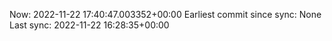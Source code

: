 Now: 2022-11-22 17:40:47.003352+00:00 Earliest commit since sync: None Last sync: 2022-11-22 16:28:35+00:00
